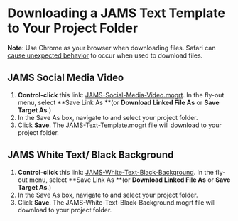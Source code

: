 # Downloading a JAMS Text Template to Your Project Folder

**Note**: Use Chrome as your browser when downloading files. Safari can [cause unexpected behavior](/troubleshooting/computer-is-trying-to-open-jams-text-template-in-photoshop.md) to occur when used to download files.

## JAMS Social Media Video

1. **Control-click** this link: [JAMS-Social-Media-Video.mogrt](https://s3-us-west-2.amazonaws.com/jams-downloadable-files/templates/JAMS-Social-Media-Video.mogrt). In the fly-out menu, select **Save Link As **\(or **Download Linked File As** or **Save Target As**.\)
2. In the Save As box, navigate to and select your project folder.
3. Click **Save**. The JAMS-Text-Template.mogrt file will download to your project folder.

## JAMS White Text/ Black Background

1. **Control-click** this link: [JAMS-White-Text-Black-Background](https://s3-us-west-2.amazonaws.com/jams-downloadable-files/templates/JAMS-White-Text-Black-Background.mogrt). In the fly-out menu, select **Save Link As **\(or **Download Linked File As** or **Save Target As**.\)
2. In the Save As box, navigate to and select your project folder.
3. Click **Save**. The JAMS-White-Text-Black-Background.mogrt file will download to your project folder.



